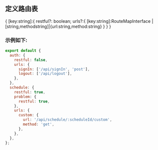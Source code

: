 ## 定义路由表

{
  [key:string]:{
    restful?: boolean;
    urls?:{
      [key:string]:RouteMapInterface | [string,methodstring]|{url:string,method:string}
    }
  }
}

### 示例如下:

```javascript
export default {
  auth: {
    restful: false,
    urls: {
      signIn: ['/api/signIn', 'post'],
      logout: ['/api/logout'],
    },
  },
  schedule: {
    restful: true,
    problem: {
      restful: true,
    },
    urls: {
      custom: {
        url: '/api/schedule/:scheduleId/custom',
        method: 'get',
      },
    },
  },
};

```